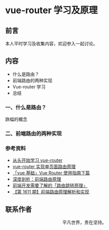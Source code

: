 # vue-router 学习及原理

## 前言

本人平时学习及收集内容，欢迎参入一起讨论。

## 内容

- 什么是路由？
- 前端路由的两种实现
- Vue-router 学习
- 总结

### 一、什么是路由？

跌幅的概念

### 二、前端路由的两种实现

### 参考资料

- [从头开始学习 vue-router](https://github.com/ljianshu/Blog/issues/39)
- [vue-router 实现单页面路由原理](https://zhang122622623.github.io/2018/03/14/vue-router%E5%AE%9E%E7%8E%B0%E5%8D%95%E9%A1%B5%E9%9D%A2%E8%B7%AF%E7%94%B1%E5%8E%9F%E7%90%86/)
- [「vue 基础」Vue Router 使用指南下篇](https://mp.weixin.qq.com/s/wiuIwybeSEUjxw-WN_Fm6A)
- [深度剖析：前端路由原理](https://juejin.im/post/5d469f1e5188254e1c49ae78)
- [前端开发需要了解的「路由跳转原理」](https://mp.weixin.qq.com/s/2RXM0c22e30mZbtrPNzrYw)
- [【第 1611 期】前端路由原理解析和实现](https://mp.weixin.qq.com/s/XV7tGdB6bDbZT4h5H8Y3yw)

## 联系作者

<div align="center">
    <p>
        平凡世界，贵在坚持。
    </p>
    <img :src="$withBase('/about/contact.png')" />
</div>

